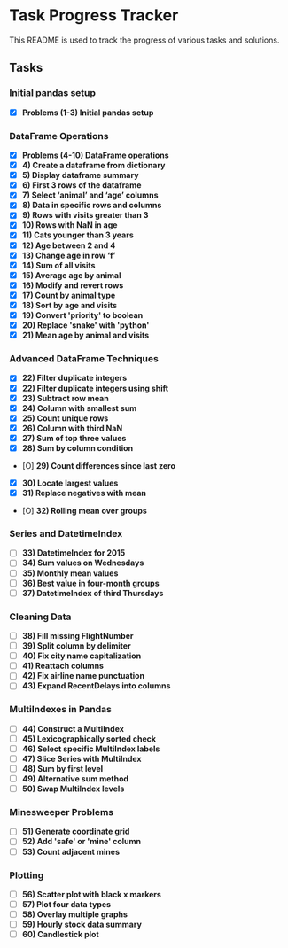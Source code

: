 # Task Progress Tracker

This README is used to track the progress of various tasks and solutions.

## Tasks

### Initial pandas setup

- [X] **Problems (1-3) Initial pandas setup**

### DataFrame Operations

- [X] **Problems (4-10) DataFrame operations**
- [X] **4) Create a dataframe from dictionary**
- [X] **5) Display dataframe summary**
- [X] **6) First 3 rows of the dataframe**
- [X] **7) Select ‘animal’ and ‘age’ columns**
- [X] **8) Data in specific rows and columns**
- [X] **9) Rows with visits greater than 3**
- [X] **10) Rows with NaN in age**
- [X] **11) Cats younger than 3 years**
- [X] **12) Age between 2 and 4**
- [X] **13) Change age in row ‘f’**
- [X] **14) Sum of all visits**
- [X] **15) Average age by animal**
- [X] **16) Modify and revert rows**
- [X] **17) Count by animal type**
- [X] **18) Sort by age and visits**
- [X] **19) Convert 'priority' to boolean**
- [X] **20) Replace 'snake' with 'python'**
- [X] **21) Mean age by animal and visits**

### Advanced DataFrame Techniques

- [X] **22) Filter duplicate integers**
- [X] **22) Filter duplicate integers using shift**
- [X] **23) Subtract row mean**
- [X] **24) Column with smallest sum**
- [X] **25) Count unique rows**
- [X] **26) Column with third NaN**
- [X] **27) Sum of top three values**
- [X] **28) Sum by column condition**
- [O] **29) Count differences since last zero**
- [X] **30) Locate largest values**
- [X] **31) Replace negatives with mean**
- [O] **32) Rolling mean over groups**

### Series and DatetimeIndex

- [ ] **33) DatetimeIndex for 2015**
- [ ] **34) Sum values on Wednesdays**
- [ ] **35) Monthly mean values**
- [ ] **36) Best value in four-month groups**
- [ ] **37) DatetimeIndex of third Thursdays**

### Cleaning Data

- [ ] **38) Fill missing FlightNumber**
- [ ] **39) Split column by delimiter**
- [ ] **40) Fix city name capitalization**
- [ ] **41) Reattach columns**
- [ ] **42) Fix airline name punctuation**
- [ ] **43) Expand RecentDelays into columns**

### MultiIndexes in Pandas

- [ ] **44) Construct a MultiIndex**
- [ ] **45) Lexicographically sorted check**
- [ ] **46) Select specific MultiIndex labels**
- [ ] **47) Slice Series with MultiIndex**
- [ ] **48) Sum by first level**
- [ ] **49) Alternative sum method**
- [ ] **50) Swap MultiIndex levels**

### Minesweeper Problems

- [ ] **51) Generate coordinate grid**
- [ ] **52) Add 'safe' or 'mine' column**
- [ ] **53) Count adjacent mines**

### Plotting

- [ ] **56) Scatter plot with black x markers**
- [ ] **57) Plot four data types**
- [ ] **58) Overlay multiple graphs**
- [ ] **59) Hourly stock data summary**
- [ ] **60) Candlestick plot**
